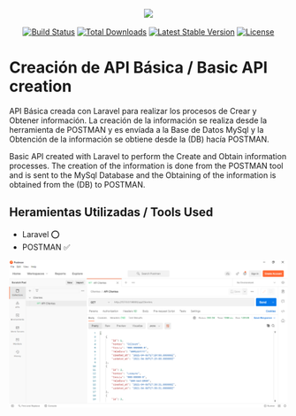 
<p align="center"><a href="https://laravel.com" target="_blank"><img src="https://raw.githubusercontent.com/laravel/art/master/logo-lockup/5%20SVG/2%20CMYK/1%20Full%20Color/laravel-logolockup-cmyk-red.svg" width="400"></a></p>

<p align="center">
<a href="https://travis-ci.org/laravel/framework"><img src="https://travis-ci.org/laravel/framework.svg" alt="Build Status"></a>
<a href="https://packagist.org/packages/laravel/framework"><img src="https://img.shields.io/packagist/dt/laravel/framework" alt="Total Downloads"></a>
<a href="https://packagist.org/packages/laravel/framework"><img src="https://img.shields.io/packagist/v/laravel/framework" alt="Latest Stable Version"></a>
<a href="https://packagist.org/packages/laravel/framework"><img src="https://img.shields.io/packagist/l/laravel/framework" alt="License"></a>
</p>

# Creación de API Básica / Basic API creation

API Básica creada con Laravel para realizar los procesos de Crear y Obtener información. La creación de la información se realiza desde la herramienta de POSTMAN y es envíada a la Base de Datos MySql y la Obtención de la información se obtiene desde la (DB) hacía POSTMAN.

Basic API created with Laravel to perform the Create and Obtain information processes. The creation of the information is done from the POSTMAN tool and is sent to the MySql Database and the Obtaining of the information is obtained from the (DB) to POSTMAN.

## Heramientas Utilizadas / Tools Used
- Laravel :o:
- POSTMAN :white_check_mark:


![](public/img/api.png)
